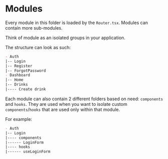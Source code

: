 # Modules

Every module in this folder is loaded by the `Router.tsx`. Modules can contain more sub-modules.

Think of module as an isolated groups in your application.

The structure can look as such:
```markdown
- Auth
|-- Login
|-- Register
|-- ForgotPassword
- Dashboard
|-- Home
|-- Drinks
|---- Create drink
```

Each module can also contain 2 different folders based on need: `components` and `hooks`.
They are used when you want to isolate custom `components`/`hooks` that are used only within that module.

For example:
```markdown
- Auth
|-- Login
|---- components
|------ LoginForm
|---- hooks
|------ useLoginForm
```
